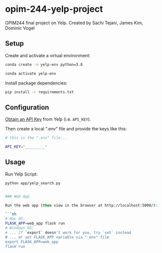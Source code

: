 # opim-244-yelp-project
OPIM244 final project on Yelp. Created by Sachi Tejani, James Kim, Dominic Vogel

## Setup

Create and activate a virtual environment:
```sh
conda create -n yelp-env python=3.8

conda activate yelp-env
```

Install package dependencies:

```sh
pip install -r requirements.txt
```

## Configuration
[Obtain an API Key](https://www.yelp.com/developers/documentation/v3/authentication) from Yelp (i.e. `API_KEY`).

Then create a local ".env" file and provide the keys like this:

```sh
# this is the ".env" file...

API_KEY="_________"
```

## Usage 
Run Yelp Script:

```sh
python app/yelp_search.py


### Web App

Run the web app (then view in the browser at http://localhost:5000/):

```sh
# Mac OS:
FLASK_APP=web_app flask run
# Windows OS:
# ... if `export` doesn't work for you, try `set` instead
# ... or set FLASK_APP variable via ".env" file
export FLASK_APP=web_app
flask run
```

